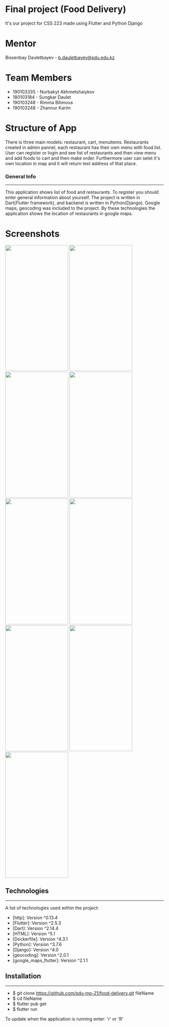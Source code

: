 # Final project (Food Delivery)
It's our project for CSS 223 made using Flutter and Python Django

# Mentor
Bissenbay Dauletbayev - b.dauletbayev@sdu.edu.kz
# Team Members
- 190103335 - Nurbakyt Akhmetshaiykov
- 180103184 - Sungkar Daulet
- 190103248 - Rimma Bilimova
- 190103248 - Zhannur Karim

# Structure of App
There is three main models: restaurant, cart, menuitems. Restaurants created in admin pannel, each restaurant has their own menu with food list. User can register or login and see list of restaurants and then view menu and add foods to cart and then make order. Furthermore user can selet it's own location in map and it will return text address of that place.

### General Info
***
This application shows list of food and restaurants. To register you should
enter general information about yourself. The project is written in Dart(Flutter framework),
and backend is written in Python(Django). Google maps, geocoding was included to the project.
By these technologies the application shows the location of restaurants in google maps.

# Screenshots
<img src="https://user-images.githubusercontent.com/60817450/147446398-519590b3-2dbd-4873-9ff3-9d263c367aa6.jpeg" width="200" height="400">  <img src="https://user-images.githubusercontent.com/60817450/147446395-298d2439-5799-45c8-a018-b66e2f8afa0b.jpeg" width="200" height="400">  <img src="https://user-images.githubusercontent.com/60817450/147446393-4c4182ee-444a-4eda-96cf-c91c5dc710c4.jpeg" width="200" height="400">  <img src="https://user-images.githubusercontent.com/60817450/147446391-0f026750-7d3d-4526-89c4-9f363372bc1c.jpeg" width="200" height="400">  <img src="https://user-images.githubusercontent.com/60817450/147446386-6da672fd-6dd5-4998-bcc1-215706518fb8.jpeg" width="200" height="400">  <img src="https://user-images.githubusercontent.com/60817450/147446383-24389160-3a6e-4d2e-82c0-70db033db627.jpeg" width="200" height="400">  <img src="https://user-images.githubusercontent.com/60817450/147446380-e61e43f6-d171-4411-905f-8b7dc2e6afde.jpeg" width="200" height="400">  <img src="https://user-images.githubusercontent.com/60817450/147446401-ccca1788-b1c7-4bc5-ba44-1d8948e1eb9e.jpeg" width="200" height="400">  <img src="https://user-images.githubusercontent.com/60817450/147446400-81078fc3-728a-4d6c-9e43-ea129eecc504.jpeg" width="200" height="400">

## Technologies
***
A list of technologies used within the project:
* [http]: Version ^0.13.4
* [Flutter]: Version ^2.5.3 
* [Dart]: Version ^2.14.4
* [HTML]: Version ^5.1
* [Dockerfile]: Version ^4.3.1
* [Python]: Version ^3.7.6
* [Django]: Version ^4.0
* [geocoding]: Version ^2.0.1
* [google_maps_flutter]: Version ^2.1.1

## Installation
***

- $ git clone https://github.com/sdu-mp-21/food-delivery.git fileName
- $ cd fileName
- $ flutter pub get
- $ flutter run 

To update when the application is running enter: 'r' or 'R'
